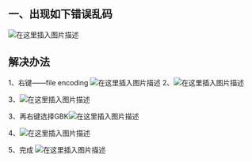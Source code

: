 ﻿## 一、出现如下错误乱码
![在这里插入图片描述](https://img-blog.csdnimg.cn/20181127183315937.png?x-oss-process=image/watermark,type_ZmFuZ3poZW5naGVpdGk,shadow_10,text_aHR0cHM6Ly9ibG9nLmNzZG4ubmV0L3FxXzQzMjcwMDc0,size_16,color_FFFFFF,t_70)

## 解决办法
1、右键——file encoding
![在这里插入图片描述](https://img-blog.csdnimg.cn/20181127183448521.png?x-oss-process=image/watermark,type_ZmFuZ3poZW5naGVpdGk,shadow_10,text_aHR0cHM6Ly9ibG9nLmNzZG4ubmV0L3FxXzQzMjcwMDc0,size_16,color_FFFFFF,t_70)
2、![在这里插入图片描述](https://img-blog.csdnimg.cn/20181127183513756.png)

3、![在这里插入图片描述](https://img-blog.csdnimg.cn/20181127183532563.png)

3、再右键选择GBK![在这里插入图片描述](https://img-blog.csdnimg.cn/20181127183553310.png)

4、![在这里插入图片描述](https://img-blog.csdnimg.cn/20181127183633499.png)

5、完成
![在这里插入图片描述](https://img-blog.csdnimg.cn/20181127183651264.png?x-oss-process=image/watermark,type_ZmFuZ3poZW5naGVpdGk,shadow_10,text_aHR0cHM6Ly9ibG9nLmNzZG4ubmV0L3FxXzQzMjcwMDc0,size_16,color_FFFFFF,t_70)

